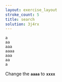 ```yaml
---
layout: exercise_layout
stroke_count: 5
title: search
solution: 3j4rx
---
```


    a
    aa
    aaa
    aaaa
    aaa
    aa
    a

Change the **`aaaa`** to **`xxxx`**
